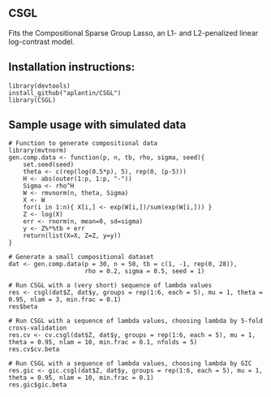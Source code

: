## CSGL
Fits the Compositional Sparse Group Lasso, an L1- and L2-penalized linear log-contrast model. 

## Installation instructions: 

    library(devtools)
    install_github("aplantin/CSGL")
    library(CSGL) 

## Sample usage with simulated data  

    # Function to generate compositional data 
    library(mvtnorm) 
    gen.comp.data <- function(p, n, tb, rho, sigma, seed){
        set.seed(seed)
        theta <- c(rep(log(0.5*p), 5), rep(0, (p-5)))
        H <- abs(outer(1:p, 1:p, "-"))
        Sigma <- rho^H
        W <- rmvnorm(n, theta, Sigma)
        X <- W
        for(i in 1:n){ X[i,] <- exp(W[i,])/sum(exp(W[i,])) }
        Z <- log(X)
        err <- rnorm(n, mean=0, sd=sigma)
        y <- Z%*%tb + err
        return(list(X=X, Z=Z, y=y))
    }
    
    # Generate a small compositional dataset 
    dat <- gen.comp.data(p = 30, n = 50, tb = c(1, -1, rep(0, 28)), 
                         rho = 0.2, sigma = 0.5, seed = 1)
    
    # Run CSGL with a (very short) sequence of lambda values 
    res <- csgl(dat$Z, dat$y, groups = rep(1:6, each = 5), mu = 1, theta = 0.95, nlam = 3, min.frac = 0.1)
    res$beta 
    
    # Run CSGL with a sequence of lambda values, choosing lambda by 5-fold cross-validation 
    res.cv <- cv.csgl(dat$Z, dat$y, groups = rep(1:6, each = 5), mu = 1, theta = 0.95, nlam = 10, min.frac = 0.1, nfolds = 5)
    res.cv$cv.beta
    
    # Run CSGL with a sequence of lambda values, choosing lambda by GIC 
    res.gic <- gic.csgl(dat$Z, dat$y, groups = rep(1:6, each = 5), mu = 1, theta = 0.95, nlam = 10, min.frac = 0.1) 
    res.gic$gic.beta
    

